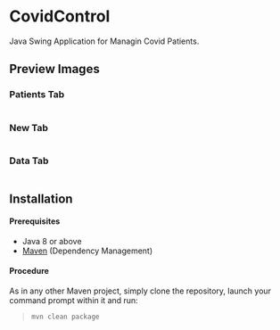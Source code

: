 CovidControl
===

Java Swing Application for Managin Covid Patients.

## Preview Images
<p align="left">
  <h3>Patients Tab</h3>
  <img src="https://user-images.githubusercontent.com/26081543/148293223-1a6347d4-6ad1-43cb-a6ef-285661bcbfb9.PNG" alt=""/>
  <h3>New Tab</h3>
  <img src="https://user-images.githubusercontent.com/26081543/148293225-dd71ac97-d859-42a2-831a-0f0b7b680c72.PNG" alt=""/>
  <h3>Data Tab</h3>
  <img src="https://user-images.githubusercontent.com/26081543/148293975-4ad6cd76-c2ca-483c-90c9-c83aed6fa425.PNG" alt=""/>
</p>

## Installation

#### Prerequisites
* Java 8 or above
* [Maven](http://maven.apache.org/) (Dependency Management)

#### Procedure
As in any other Maven project, simply clone the repository, launch your command prompt within it and run:

  > `mvn clean package`
